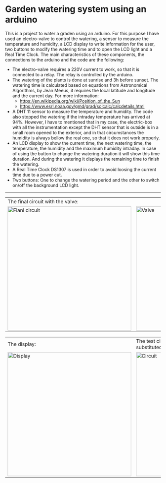 # Garden watering system using an arduino
This is a project to water a graden using an arduino. For this purpose I have used an electro-valve to control the watering, a sensor to measure the temperature and humidity, a LCD display to write information for the user, two buttons to modify the watering time and to open the LCD light and a Real Time Clock.
The main characteristics of these components, the connections to the arduino and the code are the following:
* The electro-valve requires a 220V current to work, so that it is connected to a relay. The relay is controlled by the arduino.
* The watering of the plants is done at sunrise and 3h before sunset. The watering time is calculated based on equations from Astronomical Algorithms, by Jean Meeus, it requires the local latitude and longitude and the current day. For more information:
   - https://en.wikipedia.org/wiki/Position_of_the_Sun
   - https://www.esrl.noaa.gov/gmd/grad/solcalc/calcdetails.html
* A DHT 11 sensor to measure the temperature and humidity. The code also stopped the watering if the intraday temperature has arrived at 94%. However, I have to mentioned that in my case, the electric-box with all the instrumentation except the DHT sensor that is outside is in a small room opened to the exterior, and in that circumstances the humidity is always bellow the real one, so that it does not work properly.
* An LCD display to show the current time, the next watering time, the temperature, the humidity and the maximum humidity intraday. In case of using the button to change the watering duration it will show this time duration. And during the watering it displays the remaining time to finish the watering.
* A Real Time Clock DS1307 is used in order to avoid loosing the current time due to a power cut.
* Two buttons: One to change the watering period and the other to switch on/off the background LCD light.

---

<table>
  <tr>
    <td colspan="2"> The final circuit with the valve: </td>
  </tr>
    <td> <img src="https://raw.github.com/DanielDagnino/arduino-garden-watering/master/img/final.JPG" alt="Fianl circuit" width="400" /> </td>
    <td> <img src="https://raw.github.com/DanielDagnino/arduino-garden-watering/master/img/valve.JPG" alt="Valve" rotate="90" width="400" /> </td>
</table>

<table>
  <tr>
    <td> The display: </td>
    <td> The test circuit is shown below (the valve is substituted by a light): </td>
  </tr>
  <tr>
    <td> <img src="https://raw.github.com/DanielDagnino/arduino-garden-watering/master/img/lcd.jpg" alt="Display" width="400" /> </td>
    <td> <img src="https://raw.github.com/DanielDagnino/arduino-garden-watering/master/img/test.jpg" alt="Circuit" width="400" /> </td>
  </tr>
</table>

